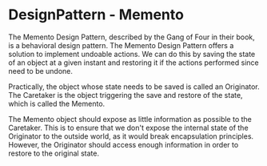 # DesignPattern - Memento

The Memento Design Pattern, described by the Gang of Four in their book, is a behavioral design pattern. The Memento Design Pattern offers a solution to implement undoable actions. We can do this by saving the state of an object at a given instant and restoring it if the actions performed since need to be undone.

Practically, the object whose state needs to be saved is called an Originator. The Caretaker is the object triggering the save and restore of the state, which is called the Memento.

The Memento object should expose as little information as possible to the Caretaker. This is to ensure that we don't expose the internal state of the Originator to the outside world, as it would break encapsulation principles. However, the Originator should access enough information in order to restore to the original state.
